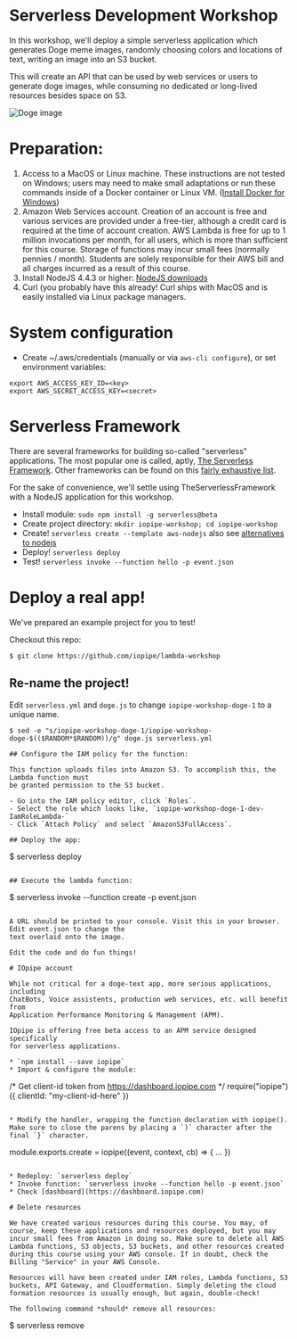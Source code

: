 # Serverless Development Workshop

In this workshop, we'll deploy a simple serverless application which generates Doge meme images,
randomly choosing colors and locations of text, writing an image into an S3 bucket.

This will create an API that can be used by web services or users to generate doge images,
while consuming no dedicated or long-lived resources besides space on S3.

![Doge image](https://s3.amazonaws.com/iopipe-workshop-doge-2/doge-996.jpg)


# Preparation:

1. Access to a MacOS or Linux machine. These instructions are not tested on Windows; users may need to make small adaptations or run these commands inside of a Docker container or Linux VM. ([Install Docker for Windows](https://docs.docker.com/docker-for-windows/))
2. Amazon Web Services account. Creation of an account is free and various services are provided under a free-tier, although a credit card is required at the time of account creation. AWS Lambda is free for up to 1 million invocations per month, for all users, which is more than sufficient for this course. Storage of functions may incur small fees (normally pennies / month).  Students are solely responsible for their AWS bill and all charges incurred as a result of this course.
3. Install NodeJS 4.4.3 or higher: [NodeJS downloads](https://nodejs.org/en/)
4. Curl (you probably have this already! Curl ships with MacOS and is easily installed via Linux package managers.

# System configuration

* Create ~/.aws/credentials (manually or via `aws-cli configure`), or set environment variables:

```
export AWS_ACCESS_KEY_ID=<key>
export AWS_SECRET_ACCESS_KEY=<secret>
```

# Serverless Framework

There are several frameworks for building so-called "serverless" applications. The most
popular one is called, aptly, [The Serverless Framework](http://www.serverless.com). Other
frameworks can be found on this [fairly exhaustive list](https://github.com/anaibol/awesome-serverless).

For the sake of convenience, we'll settle using TheServerlessFramework with a NodeJS application for this workshop.

* Install module: `sudo npm install -g serverless@beta`
* Create project directory: `mkdir iopipe-workshop; cd iopipe-workshop`
* Create! `serverless create --template aws-nodejs` also see [alternatives to nodejs](https://github.com/serverless/serverless/tree/master/lib/plugins/create/templates)
* Deploy! `serverless deploy`
* Test!   `serverless invoke --function hello -p event.json`

# Deploy a real app!

We've prepared an example project for you to test!

Checkout this repo:

```
$ git clone https://github.com/iopipe/lambda-workshop
```

## Re-name the project!

Edit `serverless.yml` and `doge.js` to change `iopipe-workshop-doge-1` to a unique name.

```
$ sed -e "s/iopipe-workshop-doge-1/iopipe-workshop-doge-$(($RANDOM*$RANDOM))/g" doge.js serverless.yml

## Configure the IAM policy for the function:

This function uploads files into Amazon S3. To accomplish this, the Lambda function must
be granted permission to the S3 bucket.

- Go into the IAM policy editor, click `Roles`.
- Select the role which looks like, `iopipe-workshop-doge-1-dev-IamRoleLambda-`
- Click `Attach Policy` and select `AmazonS3FullAccess`.

## Deploy the app:

```
$ serverless deploy
```

## Execute the lambda function:

```
$ serverless invoke --function create -p event.json
```

A URL should be printed to your console. Visit this in your browser. Edit event.json to change the
text overlaid onto the image.

Edit the code and do fun things!

# IOpipe account

While not critical for a doge-text app, more serious applications, including
ChatBots, Voice assistents, production web services, etc. will benefit from
Application Performance Monitoring & Management (APM).

IOpipe is offering free beta access to an APM service designed specifically
for serverless applications.

* `npm install --save iopipe`
* Import & configure the module:

```
/* Get client-id token from https://dashboard.iopipe.com */
require("iopipe")({ clientId: "my-client-id-here" })
```

* Modify the handler, wrapping the function declaration with iopipe(). Make sure to close the parens by placing a `)` character after the final `}` character.

```
module.exports.create = iopipe((event, context, cb) => {
  ...
})
```

* Redeploy: `serverless deploy`
* Invoke function: `serverless invoke --function hello -p event.json`
* Check [dashboard](https://dashboard.iopipe.com)

# Delete resources

We have created various resources during this course. You may, of course, keep these applications and resources deployed, but you may incur small fees from Amazon in doing so. Make sure to delete all AWS Lambda functions, S3 objects, S3 buckets, and other resources created during this course using your AWS console. If in doubt, check the Billing "Service" in your AWS Console.

Resources will have been created under IAM roles, Lambda functions, S3 buckets, API Gateway, and Cloudformation. Simply deleting the cloud formation resources is usually enough, but again, double-check!

The following command *should* remove all resources:

```
$ serverless remove
```
